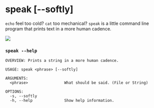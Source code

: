 # speak [--softly]

`echo` feel too cold? `cat` too mechanical? `speak` is a little command line program that prints text in a more human cadence.
 
![](cadence.gif)  

### `speak --help`
```
OVERVIEW: Prints a string in a more human cadence.

USAGE: speak <phrase> [--softly]

ARGUMENTS:
  <phrase>                What should be said. (File or String)

OPTIONS:
  -s, --softly
  -h, --help              Show help information.
```
